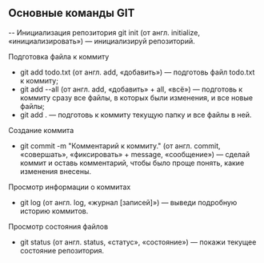 ## Основные команды GIT
--
Инициализация репозитория
git init (от англ. initialize, «инициализировать») — инициализируй репозиторий.

Подготовка файла к коммиту
* git add todo.txt (от англ. add, «добавить») — подготовь файл todo.txt к коммиту;
* git add --all (от англ. add, «добавить» + all, «всё») — подготовь к коммиту сразу все файлы, в которых были изменения, и все новые файлы;
* git add . — подготовь к коммиту текущую папку и все файлы в ней.

Создание коммита
* git commit -m "Комментарий к коммиту." (от англ. commit, «совершать», «фиксировать» + message, «сообщение») — сделай коммит и оставь комментарий, чтобы было проще понять, какие изменения внесены. 

Просмотр информации о коммитах
* git log (от англ. log, «журнал [записей]») — выведи подробную историю коммитов.

Просмотр состояния файлов
* git status (от англ. status, «статус», «состояние») — покажи текущее состояние репозитория.